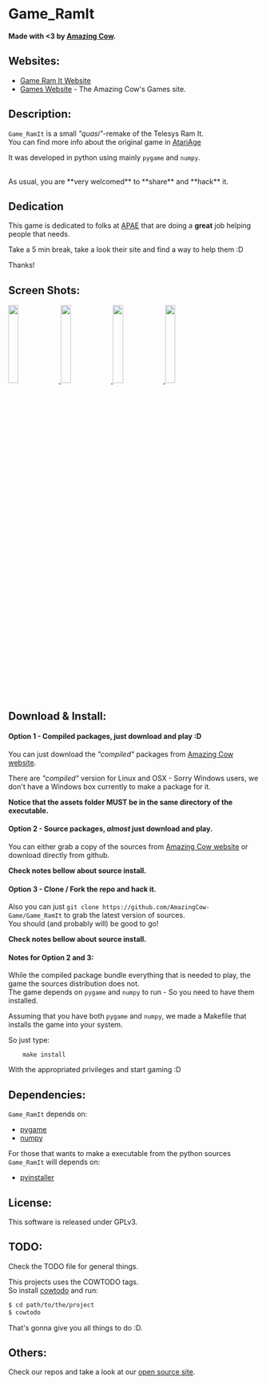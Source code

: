 # Game_RamIt

**Made with <3 by [Amazing Cow](http://www.amazingcow.com).**



<!-- ####################################################################### -->
<!-- ####################################################################### -->

## Websites:

* [Game Ram It Website](http://opensource.amazingcow.com/game/game_ramit/)
* [Games Website](http://opensource.amazingcow.com/game/) - 
The Amazing Cow's Games site.



<!-- ####################################################################### -->
<!-- ####################################################################### -->

## Description:

```Game_RamIt``` is a small _"quasi"_-remake of the Telesys Ram It.   
You can find more info about the original game in 
[AtariAge](https://atariage.com/software_page.php?SoftwareLabelID=396)

It was developed in python using mainly ```pygame``` and ```numpy```.


<br>
As usual, you are **very welcomed** to **share** and **hack** it.


<!-- ####################################################################### -->
<!-- ####################################################################### -->

## Dedication

This game is dedicated to folks at [APAE](https://www.apaebrasil.org.br) 
that are doing a **great** job helping people that needs.   

Take a 5 min break, take a look their site and find a way to help them :D

Thanks! 


<!-- ####################################################################### -->
<!-- ####################################################################### -->

## Screen Shots:

<a href="http://amazingcow.com/opensource/game/game_ramit/img/1.png"> <img src="http://amazingcow.com/opensource/game/game_ramit/img/1.png" width="20%" height="20%"> </a>
<a href="http://amazingcow.com/opensource/game/game_ramit/img/2.png"> <img src="http://amazingcow.com/opensource/game/game_ramit/img/2.png" width="20%" height="20%"> </a>
<a href="http://amazingcow.com/opensource/game/game_ramit/img/3.png"> <img src="http://amazingcow.com/opensource/game/game_ramit/img/3.png" width="20%" height="20%"> </a>
<a href="http://amazingcow.com/opensource/game/game_ramit/img/4.png"> <img src="http://amazingcow.com/opensource/game/game_ramit/img/4.png" width="20%" height="20%"> </a>


<!-- ####################################################################### -->
<!-- ####################################################################### -->

## Download & Install:

#### Option 1 - Compiled packages, just download and play :D

You can just download the _"compiled"_ packages from 
[Amazing Cow website](http://opensource.amazingcow.com/game/game_ramit/).

There are _"compiled"_ version for Linux and OSX - Sorry Windows users, we 
don't have a Windows box currently to make a package for it.

**Notice that the assets folder MUST be in the same directory of the executable.**


#### Option 2 - Source packages, _almost_ just download and play.

You can either grab a copy of the sources from 
[Amazing Cow website](http://opensource.amazingcow.com/game/game_ramit/) 
or download directly from github.

**Check notes bellow about source install.**


#### Option 3 - Clone / Fork the repo and hack it.

Also you can just ```git clone https://github.com/AmazingCow-Game/Game_RamIt``` 
to grab the latest version of sources.    
You should (and probably will) be good to go!

**Check notes bellow about source install.**


#### Notes for Option 2 and 3:

While the compiled package bundle everything that is needed to play, the game
the sources distribution does not.   
The game depends on ```pygame``` and ```numpy``` to run - So you need to 
have them installed.

Assuming that you have both ```pygame``` and ```numpy```, we made a Makefile 
that installs the game into your system.    

So just type:   
``` 
    make install 
``` 

With the appropriated privileges and start gaming :D



<!-- ####################################################################### -->
<!-- ####################################################################### -->

## Dependencies:

```Game_RamIt``` depends on:

* [pygame](http://www.pygame.org/)
* [numpy](http://www.numpy.org/)

For those that wants to make a executable from the python sources ```Game_RamIt```
will depends on:

* [pyinstaller](http://www.pyinstaller.org/)


<!-- ####################################################################### -->
<!-- ####################################################################### -->

## License:

This software is released under GPLv3.



<!-- ####################################################################### -->
<!-- ####################################################################### -->

## TODO:

Check the TODO file for general things.

This projects uses the COWTODO tags.   
So install [cowtodo](http://www.github.com/AmazingCow-Tools/COWTODO) and run:

``` bash
$ cd path/to/the/project
$ cowtodo 
```

That's gonna give you all things to do :D.



<!-- ####################################################################### -->
<!-- ####################################################################### -->

## Others:

Check our repos and take a look at our 
[open source site](http://opensource.amazingcow.com).
